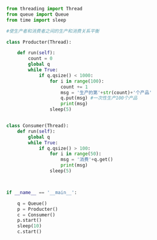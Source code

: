 
<BlogInfo id="499" title="21.生产者消费者模式" author="白日梦想猿" pv=0 read_times=0 pre_cost_time="0分41秒" category="并发编程" tag_list="['并发编程']" create_time="2020.05.08 15:55:33" update_time="2020.05.08 16:11:30" />

```python
from threading import Thread
from queue import Queue
from time import sleep

#使生产者和消费者之间的生产和消费关系平衡

class Producter(Thread):

    def run(self):
        count = 0
        global q
        while True:
            if q.qsize() < 1000:
                for i in range(100):
                    count += 1
                    msg = '生产的第'+str(count)+'个产品'
                    q.put(msg) #一次性生产100个产品
                    print(msg)
                sleep(5)


class Consumer(Thread):
    def run(self):
        global q
        while True:
            if q.qsize() > 100:
                for i in range(50):
                    msg = '消费'+q.get()
                    print(msg)
                sleep(5)



if __name__ == '__main__':

    q = Queue()
    p = Producter()
    c = Consumer()
    p.start()
    sleep(10)
    c.start()
```
